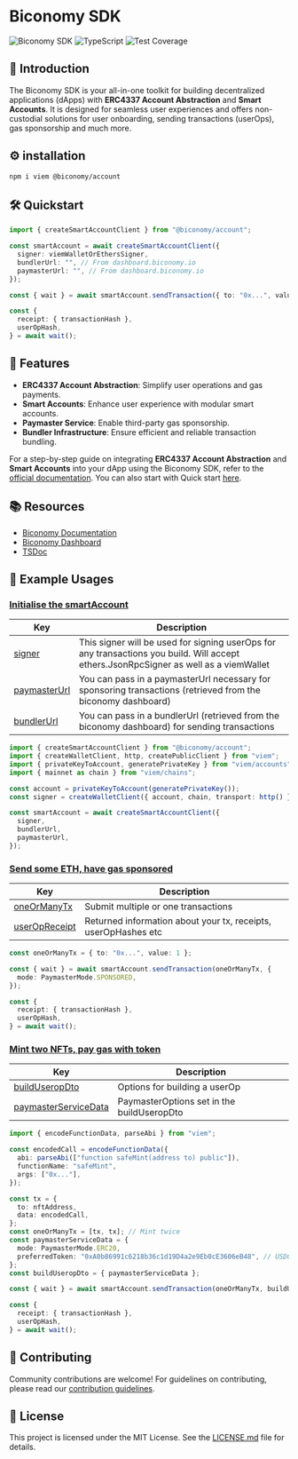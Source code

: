 # Biconomy SDK

![Biconomy SDK](https://img.shields.io/badge/Biconomy-SDK-blue.svg)
![TypeScript](https://img.shields.io/badge/-TypeScript-blue)
![Test Coverage](https://img.shields.io/badge/Coverage-79.82%25-green.svg)

## 👋 Introduction

The Biconomy SDK is your all-in-one toolkit for building decentralized applications (dApps) with **ERC4337 Account Abstraction** and **Smart Accounts**. It is designed for seamless user experiences and offers non-custodial solutions for user onboarding, sending transactions (userOps), gas sponsorship and much more.

## ⚙️ installation

```bash
npm i viem @biconomy/account
```

## 🛠️ Quickstart

```typescript
import { createSmartAccountClient } from "@biconomy/account";

const smartAccount = await createSmartAccountClient({
  signer: viemWalletOrEthersSigner,
  bundlerUrl: "", // From dashboard.biconomy.io
  paymasterUrl: "", // From dashboard.biconomy.io
});

const { wait } = await smartAccount.sendTransaction({ to: "0x...", value: 1 });

const {
  receipt: { transactionHash },
  userOpHash,
} = await wait();
```

## 🌟 Features

- **ERC4337 Account Abstraction**: Simplify user operations and gas payments.
- **Smart Accounts**: Enhance user experience with modular smart accounts.
- **Paymaster Service**: Enable third-party gas sponsorship.
- **Bundler Infrastructure**: Ensure efficient and reliable transaction bundling.

For a step-by-step guide on integrating **ERC4337 Account Abstraction** and **Smart Accounts** into your dApp using the Biconomy SDK, refer to the [official documentation](https://docs.biconomy.io/docs/overview). You can also start with Quick start [here](https://docs.biconomy.io/quickstart).

## 📚 Resources

- [Biconomy Documentation](https://docs.biconomy.io/)
- [Biconomy Dashboard](https://dashboard.biconomy.io)
- [TSDoc](https://bcnmy.github.io/biconomy-client-sdk)

## 💼 Example Usages

### [Initialise the smartAccount](https://bcnmy.github.io/biconomy-client-sdk/functions/createSmartAccountClient.html)

| Key                                                                                                            | Description                                                                                                                           |
| -------------------------------------------------------------------------------------------------------------- | ------------------------------------------------------------------------------------------------------------------------------------- |
| [signer](https://bcnmy.github.io/biconomy-client-sdk/packages/account/docs/interfaces/SmartAccountSigner.html) | This signer will be used for signing userOps for any transactions you build. Will accept ethers.JsonRpcSigner as well as a viemWallet |
| [paymasterUrl](https://dashboard.biconomy.io)                                                                  | You can pass in a paymasterUrl necessary for sponsoring transactions (retrieved from the biconomy dashboard)                          |
| [bundlerUrl](https://dashboard.biconomy.io)                                                                    | You can pass in a bundlerUrl (retrieved from the biconomy dashboard) for sending transactions                                         |

```typescript
import { createSmartAccountClient } from "@biconomy/account";
import { createWalletClient, http, createPublicClient } from "viem";
import { privateKeyToAccount, generatePrivateKey } from "viem/accounts";
import { mainnet as chain } from "viem/chains";

const account = privateKeyToAccount(generatePrivateKey());
const signer = createWalletClient({ account, chain, transport: http() });

const smartAccount = await createSmartAccountClient({
  signer,
  bundlerUrl,
  paymasterUrl,
});
```

### [Send some ETH, have gas sponsored](https://bcnmy.github.io/biconomy-client-sdk/classes/BiconomySmartAccountV2.html#sendTransaction)

| Key                                                                               | Description                                                    |
| --------------------------------------------------------------------------------- | -------------------------------------------------------------- |
| [oneOrManyTx](https://bcnmy.github.io/biconomy-client-sdk/types/Transaction.html) | Submit multiple or one transactions                            |
| [userOpReceipt](https://bcnmy.github.io/biconomy-client-sdk/types/UserOpReceipt)  | Returned information about your tx, receipts, userOpHashes etc |

```typescript
const oneOrManyTx = { to: "0x...", value: 1 };

const { wait } = await smartAccount.sendTransaction(oneOrManyTx, {
  mode: PaymasterMode.SPONSORED,
});

const {
  receipt: { transactionHash },
  userOpHash,
} = await wait();
```

### [Mint two NFTs, pay gas with token](https://bcnmy.github.io/biconomy-client-sdk/classes/BiconomySmartAccountV2.html#getTokenFees)

| Key                                                                                                      | Description                                |
| -------------------------------------------------------------------------------------------------------- | ------------------------------------------ |
| [buildUseropDto](https://bcnmy.github.io/biconomy-client-sdk/types/BuildUserOpOptions.html)              | Options for building a userOp              |
| [paymasterServiceData](https://bcnmy.github.io/biconomy-client-sdk/types/PaymasterUserOperationDto.html) | PaymasterOptions set in the buildUseropDto |

```typescript
import { encodeFunctionData, parseAbi } from "viem";

const encodedCall = encodeFunctionData({
  abi: parseAbi(["function safeMint(address to) public"]),
  functionName: "safeMint",
  args: ["0x..."],
});

const tx = {
  to: nftAddress,
  data: encodedCall,
};
const oneOrManyTx = [tx, tx]; // Mint twice
const paymasterServiceData = {
  mode: PaymasterMode.ERC20,
  preferredToken: "0xA0b86991c6218b36c1d19D4a2e9Eb0cE3606eB48", // USDC
};
const buildUseropDto = { paymasterServiceData };

const { wait } = await smartAccount.sendTransaction(oneOrManyTx, buildUseropDto);

const {
  receipt: { transactionHash },
  userOpHash,
} = await wait();
```

## 🤝 Contributing

Community contributions are welcome! For guidelines on contributing, please read our [contribution guidelines](./CONTRIBUTING.md).

## 📜 License

This project is licensed under the MIT License. See the [LICENSE.md](./LICENSE.md) file for details.
